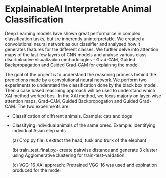 # ExplainableAI Interpretable Animal Classification

Deep Learning models have shown great performance in complex classification tasks, but are inherently uninterpretable. We created a convolutional neural network as our classifier and analysed how it generates features for the different classes. We further delve into attention maps of the last few layers of CNN models and analyse various class discriminative visualization methodologies - Grad-CAM, Guided Backpropagation and Guided Grad-CAM for explaining the model.

The goal of the project is to understand the reasoning process behind the predictions made by a convolutional neural network. We perform two experiments to understand the classification done by the black box model. Then a case based reasoning approach will be used to understand which XAI method worked best. In the XAI method, we focus majorly on layer-wise attention maps, Grad-CAM, Guided Backpropogation and Guided Grad-CAM. The two experiments are:

- Classification of different animals. Example: cats and dogs

- Classifying individual animals of the same breed. Example: identifying individual Asian elephants

  (a) Crop.py file is extract the head, tusk and trunk of the elephant
  
  (b) train_test_final.py:- create pairwise distance and generate 3 cluster using Agglomerative clustering for train-test-validation
  
  (c) VGG-16 XAI approach: Pretrained VGG-16 was used and explnation produced for the model
  
